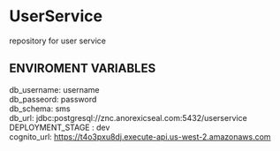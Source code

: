 # UserService
repository for user service


## ENVIROMENT VARIABLES  
db_username: username  
db_passeord: password  
db_schema: sms  
db_url: jdbc:postgresql://znc.anorexicseal.com:5432/userservice  
DEPLOYMENT_STAGE : dev  
cognito_url: https://t4o3pxu8dj.execute-api.us-west-2.amazonaws.com